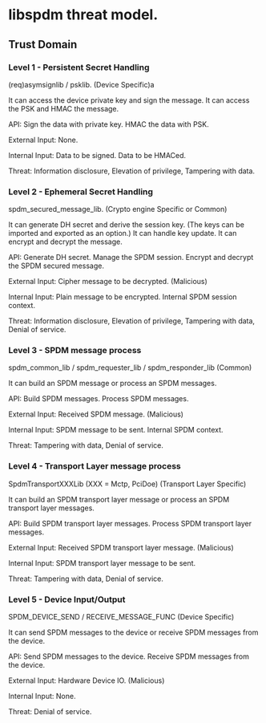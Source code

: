 # libspdm threat model.

## Trust Domain

### Level 1 - Persistent Secret Handling

  (req)asymsignlib / psklib. (Device Specific)a

  It can access the device private key and sign the message.
  It can access the PSK and HMAC the message.

  API: Sign the data with private key. HMAC the data with PSK.

  External Input: None.

  Internal Input: Data to be signed. Data to be HMACed.

  Threat: Information disclosure, Elevation of privilege, Tampering with data.

### Level 2 - Ephemeral Secret Handling

  spdm_secured_message_lib. (Crypto engine Specific or Common)

  It can generate DH secret and derive the session key. (The keys can be imported and exported as an option.)
  It can handle key update.
  It can encrypt and decrypt the message.

  API: Generate DH secret. Manage the SPDM session. Encrypt and decrypt the SPDM secured message.

  External Input: Cipher message to be decrypted. (Malicious)

  Internal Input: Plain message to be encrypted. Internal SPDM session context.

  Threat: Information disclosure, Elevation of privilege, Tampering with data, Denial of service.

### Level 3 - SPDM message process

  spdm_common_lib / spdm_requester_lib / spdm_responder_lib (Common)

  It can build an SPDM message or process an SPDM messages.

  API: Build SPDM messages. Process SPDM messages.

  External Input: Received SPDM message. (Malicious)

  Internal Input: SPDM message to be sent. Internal SPDM context.

  Threat: Tampering with data, Denial of service.

### Level 4 - Transport Layer message process

  SpdmTransportXXXLib (XXX = Mctp, PciDoe) (Transport Layer Specific)

  It can build an SPDM transport layer message or process an SPDM transport layer messages.

  API: Build SPDM transport layer messages. Process SPDM transport layer messages.

  External Input: Received SPDM transport layer message. (Malicious)

  Internal Input: SPDM transport layer message to be sent. 

  Threat: Tampering with data, Denial of service.

### Level 5 - Device Input/Output

  SPDM_DEVICE_SEND / RECEIVE_MESSAGE_FUNC (Device Specific)

  It can send SPDM messages to the device or receive SPDM messages from the device.

  API: Send SPDM messages to the device. Receive SPDM messages from the device.

  External Input: Hardware Device IO. (Malicious)

  Internal Input: None.

  Threat: Denial of service.


